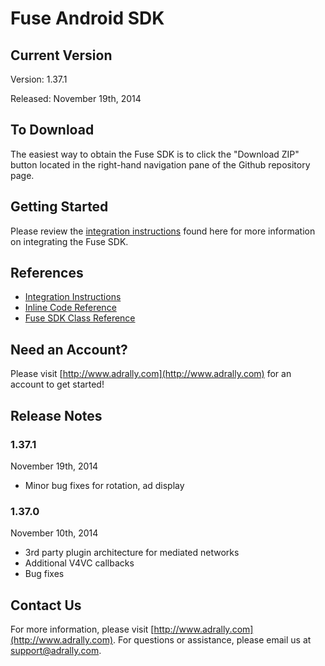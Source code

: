 # Fuse Android SDK

## Current Version

Version: 1.37.1

Released: November 19th, 2014

## To Download
The easiest way to obtain the Fuse SDK is to click the "Download ZIP" button located in the right-hand navigation pane of the Github repository page.

## Getting Started

Please review the [integration instructions](http://wiki.adrally.com/index.php/Android) found here for more information on integrating the Fuse SDK.

## References

* [Integration Instructions](http://wiki.adrally.com/index.php/Android)
* [Inline Code Reference](http://fusepowered.github.io/FuseSDKAndroid/)
* [Fuse SDK Class Reference](http://fusepowered.github.io/FuseSDKAndroid/Docs/classcom_1_1fusepowered_1_1fuseapi_1_1_fuse_a_p_i.html)

## Need an Account?
Please visit [http://www.adrally.com](http://www.adrally.com) for an account to get started!

## Release Notes

### 1.37.1
November 19th, 2014
* Minor bug fixes for rotation, ad display

### 1.37.0
November 10th, 2014
* 3rd party plugin architecture for mediated networks
* Additional V4VC callbacks
* Bug fixes

## Contact Us
For more information, please visit [http://www.adrally.com](http://www.adrally.com). For questions or assistance, please email us at [support@adrally.com](mailto:support@adrally.com).
